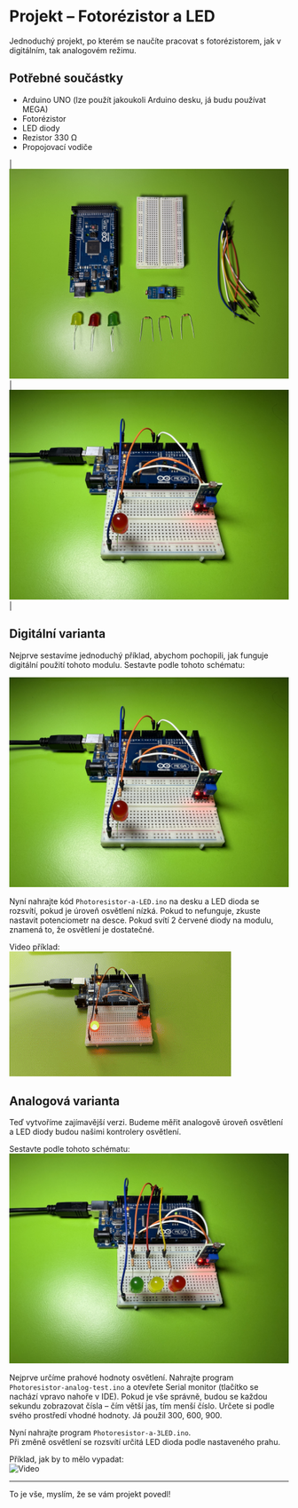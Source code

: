 # Projekt – Fotorézistor a LED

Jednoduchý projekt, po kterém se naučíte pracovat s fotorézistorem, jak v digitálním, tak analogovém režimu.

## Potřebné součástky
- Arduino UNO (lze použít jakoukoli Arduino desku, já budu používat MEGA)  
- Fotorézistor  
- LED diody  
- Rezistor 330 Ω  
- Propojovací vodiče  

| ![Karta 1](assets/1.jpg) | ![Karta 2](assets/2.jpg) |

## Digitální varianta

Nejprve sestavíme jednoduchý příklad, abychom pochopili, jak funguje digitální použití tohoto modulu. Sestavte podle tohoto schématu:

![Schéma digitálního zapojení](assets/2.jpg)

Nyní nahrajte kód `Photoresistor-a-LED.ino` na desku a LED dioda se rozsvítí, pokud je úroveň osvětlení nízká. Pokud to nefunguje, zkuste nastavit potenciometr na desce. Pokud svítí 2 červené diody na modulu, znamená to, že osvětlení je dostatečné.

Video příklad:  
![Video](assets/4.gif)

## Analogová varianta

Teď vytvoříme zajímavější verzi. Budeme měřit analogově úroveň osvětlení a LED diody budou našimi kontrolery osvětlení.

Sestavte podle tohoto schématu:  
![Schéma analogového zapojení](assets/3.jpg)

Nejprve určíme prahové hodnoty osvětlení. Nahrajte program `Photoresistor-analog-test.ino` a otevřete Serial monitor (tlačítko se nachází vpravo nahoře v IDE). Pokud je vše správně, budou se každou sekundu zobrazovat čísla – čím větší jas, tím menší číslo. Určete si podle svého prostředí vhodné hodnoty. Já použil 300, 600, 900.

Nyní nahrajte program `Photoresistor-a-3LED.ino`.  
Při změně osvětlení se rozsvítí určitá LED dioda podle nastaveného prahu.

Příklad, jak by to mělo vypadat:  
![Video](assets/5.gif)

---

To je vše, myslím, že se vám projekt povedl!

